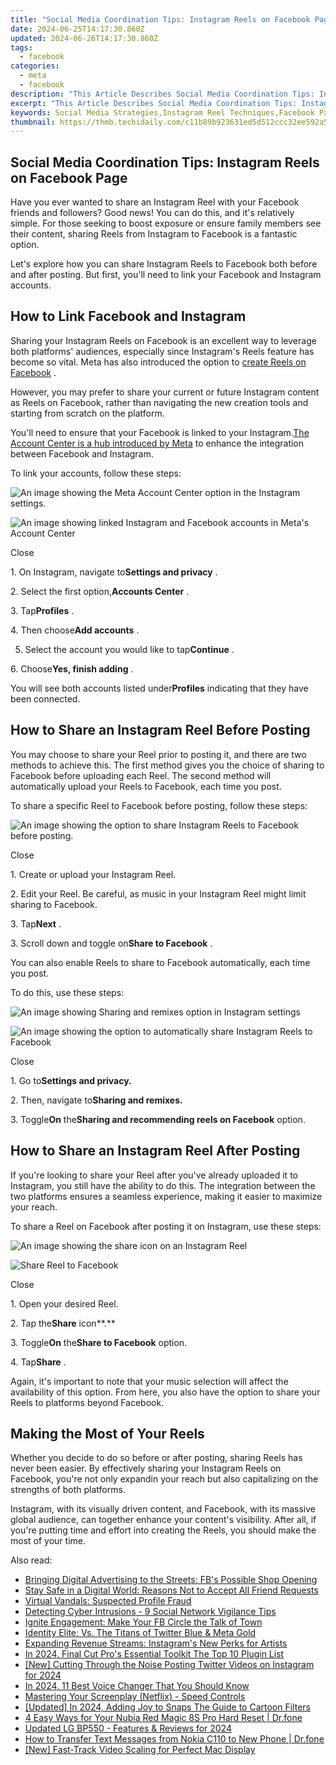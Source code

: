 ```yaml
---
title: "Social Media Coordination Tips: Instagram Reels on Facebook Page"
date: 2024-06-25T14:17:30.860Z
updated: 2024-06-26T14:17:30.860Z
tags:
  - facebook
categories:
  - meta
  - facebook
description: "This Article Describes Social Media Coordination Tips: Instagram Reels on Facebook Page"
excerpt: "This Article Describes Social Media Coordination Tips: Instagram Reels on Facebook Page"
keywords: Social Media Strategies,Instagram Reel Techniques,Facebook Page Management,Effective SEO for Pages,Engaging Social Content,Cross-Platform Tactics,Branding via Reels
thumbnail: https://thmb.techidaily.com/c11b89b923631ed5d512ccc32ee592a5fb46939b31266627ae16098d24a9cb49.jpg
---
```


## Social Media Coordination Tips: Instagram Reels on Facebook Page

 Have you ever wanted to share an Instagram Reel with your Facebook friends and followers? Good news! You can do this, and it's relatively simple. For those seeking to boost exposure or ensure family members see their content, sharing Reels from Instagram to Facebook is a fantastic option.

 Let's explore how you can share Instagram Reels to Facebook both before and after posting. But first, you'll need to link your Facebook and Instagram accounts.

## How to Link Facebook and Instagram

 Sharing your Instagram Reels on Facebook is an excellent way to leverage both platforms' audiences, especially since Instagram's Reels feature has become so vital. Meta has also introduced the option to [create Reels on Facebook](https://www.makeuseof.com/how-to-create-reels-facebook/) .

 However, you may prefer to share your current or future Instagram content as Reels on Facebook, rather than navigating the new creation tools and starting from scratch on the platform.

 You'll need to ensure that your Facebook is linked to your Instagram.[The Account Center is a hub introduced by Meta](http://www.makeuseof.com/facebook-instagram-account-center-linked-accounts/) to enhance the integration between Facebook and Instagram.

To link your accounts, follow these steps:

![An image showing the Meta Account Center option in the Instagram settings.](https://static1.makeuseofimages.com/wordpress/wp-content/uploads/2023/08/meta-account-center-option-1.jpg)

![An image showing linked Instagram and Facebook accounts in Meta's Account Center](https://static1.makeuseofimages.com/wordpress/wp-content/uploads/2023/08/linking-accounts-in-meta-account-center-1.jpg)

Close

 1\. On Instagram, navigate to**Settings and privacy** .

 2\. Select the first option,**Accounts Center** .

 3\. Tap**Profiles** .

 4\. Then choose**Add accounts** .

 5. Select the account you would like to tap**Continue** .

 6\. Choose**Yes, finish adding** .

 You will see both accounts listed under**Profiles** indicating that they have been connected.

## How to Share an Instagram Reel Before Posting

 You may choose to share your Reel prior to posting it, and there are two methods to achieve this. The first method gives you the choice of sharing to Facebook before uploading each Reel. The second method will automatically upload your Reels to Facebook, each time you post.

 To share a specific Reel to Facebook before posting, follow these steps:

![An image showing the option to share Instagram Reels to Facebook before posting.](https://static1.makeuseofimages.com/wordpress/wp-content/uploads/2023/08/share-reel-to-facebook-before-posting.jpg)

Close

1\. Create or upload your Instagram Reel.

 2\. Edit your Reel. Be careful, as music in your Instagram Reel might limit sharing to Facebook.

 3\. Tap**Next** .

 3\. Scroll down and toggle on**Share to Facebook** .

 You can also enable Reels to share to Facebook automatically, each time you post.

To do this, use these steps:

![An image showing Sharing and remixes option in Instagram settings](https://static1.makeuseofimages.com/wordpress/wp-content/uploads/2023/08/instagram-sharing-and-remixes-option-2.jpg)

![An image showing the option to automatically share Instagram Reels to Facebook](https://static1.makeuseofimages.com/wordpress/wp-content/uploads/2023/08/sharing-instagram-reels-to-facebook-before-posting-1.jpg)

Close

 1\. Go to**Settings and privacy.**

 2\. Then, navigate to**Sharing and remixes.**

 3\. Toggle**On** the**Sharing and recommending reels on Facebook** option.

## How to Share an Instagram Reel After Posting

 If you're looking to share your Reel after you've already uploaded it to Instagram, you still have the ability to do this. The integration between the two platforms ensures a seamless experience, making it easier to maximize your reach.

 To share a Reel on Facebook after posting it on Instagram, use these steps:

![An image showing the share icon on an Instagram Reel](https://static1.makeuseofimages.com/wordpress/wp-content/uploads/2023/08/share-button-on-instagram-reel-2.jpg)

![Share Reel to Facebook](https://static1.makeuseofimages.com/wordpress/wp-content/uploads/2023/09/share-reel-to-facebook.jpg)

Close

1\. Open your desired Reel.

 2\. Tap the**Share** icon**.**

 3\. Toggle**On** the**Share to Facebook** option.

 4\. Tap**Share** .

 Again, it's important to note that your music selection will affect the availability of this option. From here, you also have the option to share your Reels to platforms beyond Facebook.

## Making the Most of Your Reels

 Whether you decide to do so before or after posting, sharing Reels has never been easier. By effectively sharing your Instagram Reels on Facebook, you're not only expandin your reach but also capitalizing on the strengths of both platforms.

 Instagram, with its visually driven content, and Facebook, with its massive global audience, can together enhance your content's visibility. After all, if you're putting time and effort into creating the Reels, you should make the most of your time.


<ins class="adsbygoogle"
     style="display:block"
     data-ad-format="autorelaxed"
     data-ad-client="ca-pub-7571918770474297"
     data-ad-slot="1223367746"></ins>



<ins class="adsbygoogle"
     style="display:block"
     data-ad-client="ca-pub-7571918770474297"
     data-ad-slot="8358498916"
     data-ad-format="auto"
     data-full-width-responsive="true"></ins>

<span class="atpl-alsoreadstyle">Also read:</span>
<div><ul>
<li><a href="https://facebook.techidaily.com/bringing-digital-advertising-to-the-streets-fbs-possible-shop-opening/"><u>Bringing Digital Advertising to the Streets: FB's Possible Shop Opening</u></a></li>
<li><a href="https://facebook.techidaily.com/stay-safe-in-a-digital-world-reasons-not-to-accept-all-friend-requests/"><u>Stay Safe in a Digital World: Reasons Not to Accept All Friend Requests</u></a></li>
<li><a href="https://facebook.techidaily.com/virtual-vandals-suspected-profile-fraud/"><u>Virtual Vandals: Suspected Profile Fraud</u></a></li>
<li><a href="https://facebook.techidaily.com/detecting-cyber-intrusions-9-social-network-vigilance-tips/"><u>Detecting Cyber Intrusions - 9 Social Network Vigilance Tips</u></a></li>
<li><a href="https://facebook.techidaily.com/ignite-engagement-make-your-fb-circle-the-talk-of-town/"><u>Ignite Engagement: Make Your FB Circle the Talk of Town</u></a></li>
<li><a href="https://facebook.techidaily.com/identity-elite-vs-the-titans-of-twitter-blue-and-meta-gold/"><u>Identity Elite: Vs. The Titans of Twitter Blue & Meta Gold</u></a></li>
<li><a href="https://facebook.techidaily.com/expanding-revenue-streams-instagrams-new-perks-for-artists/"><u>Expanding Revenue Streams: Instagram's New Perks for Artists</u></a></li>
<li><a href="https://some-techniques.techidaily.com/in-2024-final-cut-pros-essential-toolkit-the-top-10-plugin-list/"><u>In 2024, Final Cut Pro's Essential Toolkit  The Top 10 Plugin List</u></a></li>
<li><a href="https://twitter-videos.techidaily.com/new-cutting-through-the-noise-posting-twitter-videos-on-instagram-for-2024/"><u>[New] Cutting Through the Noise  Posting Twitter Videos on Instagram for 2024</u></a></li>
<li><a href="https://audio-editing.techidaily.com/in-2024-11-best-voice-changer-that-you-should-know/"><u>In 2024, 11 Best Voice Changer That You Should Know</u></a></li>
<li><a href="https://extra-information.techidaily.com/mastering-your-screenplay-netflix-speed-controls/"><u>Mastering Your Screenplay (Netflix) - Speed Controls</u></a></li>
<li><a href="https://snapchat-videos.techidaily.com/updated-in-2024-adding-joy-to-snaps-the-guide-to-cartoon-filters/"><u>[Updated] In 2024, Adding Joy to Snaps  The Guide to Cartoon Filters</u></a></li>
<li><a href="https://phone-solutions.techidaily.com/4-easy-ways-for-your-nubia-red-magic-8s-pro-hard-reset-drfone-by-drfone-reset-android-reset-android/"><u>4 Easy Ways for Your Nubia Red Magic 8S Pro Hard Reset | Dr.fone</u></a></li>
<li><a href="https://some-skills.techidaily.com/updated-lg-bp550-features-and-reviews-for-2024/"><u>Updated LG BP550 - Features & Reviews for 2024</u></a></li>
<li><a href="https://android-transfer.techidaily.com/how-to-transfer-text-messages-from-nokia-c110-to-new-phone-drfone-by-drfone-transfer-from-android-transfer-from-android/"><u>How to Transfer Text Messages from Nokia C110 to New Phone | Dr.fone</u></a></li>
<li><a href="https://youtube-help.techidaily.com/new-fast-track-video-scaling-for-perfect-mac-display/"><u>[New] Fast-Track Video Scaling for Perfect Mac Display</u></a></li>
</ul></div>
